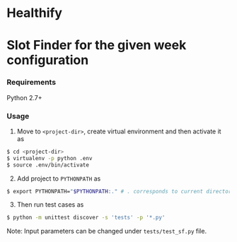 # Healthify

# Slot Finder for the given week configuration

### Requirements
Python 2.7+

### Usage

1.  Move to ```<project-dir>```, create virtual environment and then activate it as


```sh
$ cd <project-dir>
$ virtualenv -p python .env
$ source .env/bin/activate
```

2. Add project to ```PYTHONPATH``` as

```sh
$ export PYTHONPATH="$PYTHONPATH:." # . corresponds to current directory(project-dir)
```

3. Then run test cases as

```sh
$ python -m unittest discover -s 'tests' -p '*.py'
```

Note: Input parameters can be changed under `tests/test_sf.py` file.
